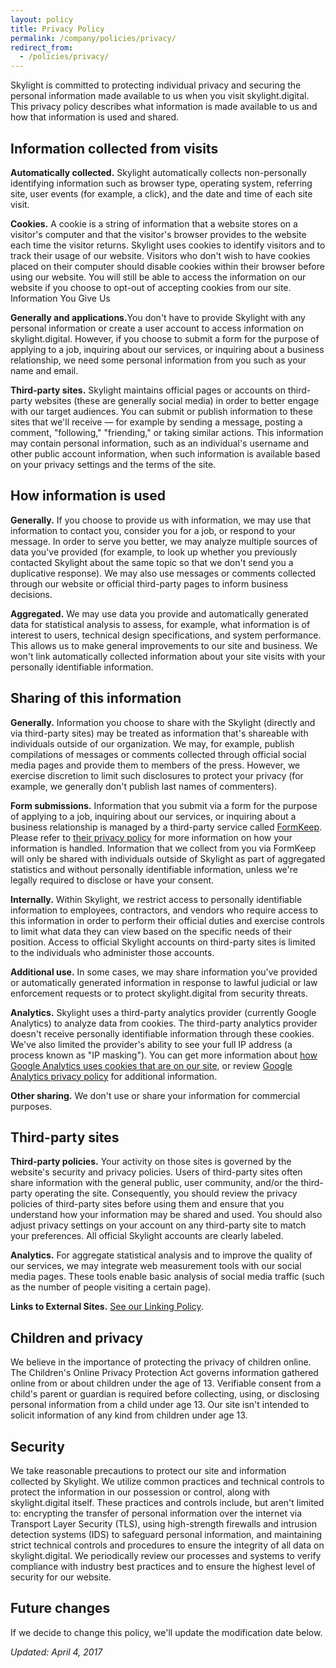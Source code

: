 ```yaml
---
layout: policy
title: Privacy Policy
permalink: /company/policies/privacy/
redirect_from:
  - /policies/privacy/
---
```


Skylight is committed to protecting individual privacy and securing the personal information made available to us when you visit skylight.digital. This privacy policy describes what information is made available to us and how that information is used and shared.

## Information collected from visits

<strong>Automatically collected.</strong> Skylight automatically collects non-personally identifying information such as browser type, operating system, referring site, user events (for example, a click), and the date and time of each site visit.

<strong>Cookies.</strong> A cookie is a string of information that a website stores on a visitor's computer and that the visitor's browser provides to the website each time the visitor returns. Skylight uses cookies to identify visitors and to track their usage of our website. Visitors who don't wish to have cookies placed on their computer should disable cookies within their browser before using our website. You will still be able to access the information on our website if you choose to opt-out of accepting cookies from our site.
Information You Give Us

<strong>Generally and applications.</strong>You don't have to provide Skylight with any personal information or create a user account to access information on skylight.digital. However, if you choose to submit a form for the purpose of applying to a job, inquiring about our services, or inquiring about a business relationship, we need some personal information from you such as your name and email.

<strong>Third-party sites.</strong> Skylight maintains official pages or accounts on third-party websites (these are generally social media) in order to better engage with our target audiences. You can submit or publish information to these sites that we'll receive — for example by sending a message, posting a comment, "following," "friending," or taking similar actions. This information may contain personal information, such as an individual's username and other public account information, when such information is available based on your privacy settings and the terms of the site.

## How information is used

<strong>Generally.</strong> If you choose to provide us with information, we may use that information to contact you, consider you for a job, or respond to your message. In order to serve you better, we may analyze multiple sources of data you've provided (for example, to look up whether you previously contacted Skylight about the same topic so that we don't send you a duplicative response). We may also use messages or comments collected through our website or official third-party pages to inform business decisions.

<strong>Aggregated.</strong> We may use data you provide and automatically generated data for statistical analysis to assess, for example, what information is of interest to users, technical design specifications, and system performance. This allows us to make general improvements to our site and business. We won't link automatically collected information about your site visits with your personally identifiable information.

## Sharing of this information

<strong>Generally.</strong> Information you choose to share with the Skylight (directly and via third-party sites) may be treated as information that's shareable with individuals outside of our organization. We may, for example, publish compilations of messages or comments collected through official social media pages and provide them to members of the press. However, we exercise discretion to limit such disclosures to protect your privacy (for example, we generally don't publish last names of commenters).

<strong>Form submissions.</strong> Information that you submit via a form for the purpose of applying to a job, inquiring about our services, or inquiring about a business relationship is managed by a third-party service called [FormKeep](https://formkeep.com/). Please refer to [their privacy policy](https://formkeep.com/privacy) for more information on how your information is handled. Information that we collect from you via FormKeep will only be shared with individuals outside of Skylight as part of aggregated statistics and without personally identifiable information, unless we're legally required to disclose or have your consent.

<strong>Internally.</strong> Within Skylight, we restrict access to personally identifiable information to employees, contractors, and vendors who require access to this information in order to perform their official duties and exercise controls to limit what data they can view based on the specific needs of their position. Access to official Skylight accounts on third-party sites is limited to the individuals who administer those accounts.

<strong>Additional use.</strong> In some cases, we may share information you've provided or automatically generated information in response to lawful judicial or law enforcement requests or to protect skylight.digital from security threats.

<strong>Analytics.</strong> Skylight uses a third-party analytics provider (currently Google Analytics) to analyze data from cookies. The third-party analytics provider doesn't receive personally identifiable information through these cookies. We've also limited the provider's ability to see your full IP address (a process known as "IP masking"). You can get more information about [how Google Analytics uses cookies that are on our site](https://www.google.com/policies/privacy/partners/), or review [Google Analytics privacy policy](https://www.google.com/intl/en/policies/privacy/) for additional information.

<strong>Other sharing.</strong> We don't use or share your information for commercial purposes.

## Third-party sites

<strong>Third-party policies.</strong> Your activity on those sites is governed by the website's security and privacy policies. Users of third-party sites often share information with the general public, user community, and/or the third-party operating the site. Consequently, you should review the privacy policies of third-party sites before using them and ensure that you understand how your information may be shared and used. You should also adjust privacy settings on your account on any third-party site to match your preferences. All official Skylight accounts are clearly labeled.

<strong>Analytics.</strong> For aggregate statistical analysis and to improve the quality of our services, we may integrate web measurement tools with our social media pages. These tools enable basic analysis of social media traffic (such as the number of people visiting a certain page).

<strong>Links to External Sites.</strong> <a href="/policies/linking/">See our Linking Policy</a>.

## Children and privacy

We believe in the importance of protecting the privacy of children online. The Children's Online Privacy Protection Act governs information gathered online from or about children under the age of 13. Verifiable consent from a child's parent or guardian is required before collecting, using, or disclosing personal information from a child under age 13. Our site isn't intended to solicit information of any kind from children under age 13.

## Security

We take reasonable precautions to protect our site and information collected by Skylight. We utilize common practices and technical controls to protect the information in our possession or control, along with skylight.digital itself. These practices and controls include, but aren't limited to: encrypting the transfer of personal information over the internet via Transport Layer Security (TLS), using high-strength firewalls and intrusion detection systems (IDS) to safeguard personal information, and maintaining strict technical controls and procedures to ensure the integrity of all data on skylight.digital. We periodically review our processes and systems to verify compliance with industry best practices and to ensure the highest level of security for our website.

## Future changes

If we decide to change this policy, we'll update the modification date below.

<em>Updated: April 4, 2017</em>
